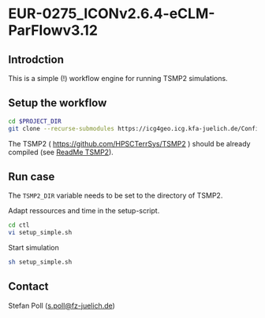 # EUR-0275_ICONv2.6.4-eCLM-ParFlowv3.12

## Introdction

This is a simple (!) workflow engine for running TSMP2 simulations.

## Setup the workflow

``` bash
cd $PROJECT_DIR
git clone --recurse-submodules https://icg4geo.icg.kfa-juelich.de/Configurations/tsmp2/eur-0275_iconv2.6.4-eclm-parflowv3.12_testcase
```

The TSMP2 ( https://github.com/HPSCTerrSys/TSMP2 ) should be already compiled (see [ReadMe TSMP2](https://github.com/HPSCTerrSys/TSMP2/blob/master/README.md)). 

## Run case

The `TSMP2_DIR` variable needs to be set to the directory of TSMP2. 

Adapt ressources and time in the setup-script. 
``` bash
cd ctl
vi setup_simple.sh
```

Start simulation
``` bash
sh setup_simple.sh
```

## Contact
Stefan Poll (s.poll@fz-juelich.de)
